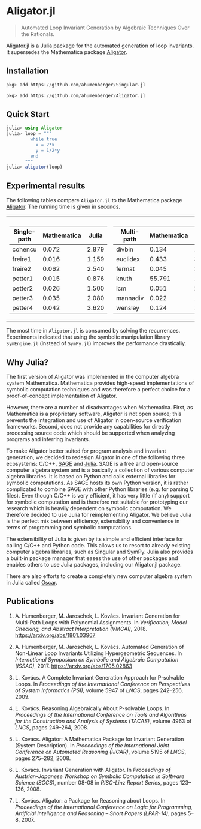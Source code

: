 # Aligator.jl
> Automated Loop Invariant Generation by Algebraic Techniques Over the Rationals.

Aligator.jl is a Julia package for the automated generation of loop invariants. It supersedes the Mathematica package [Aligator](https://github.com/ahumenberger/aligator).

## Installation

```julia
pkg> add https://github.com/ahumenberger/Singular.jl

pkg> add https://github.com/ahumenberger/Aligator.jl
```

## Quick Start

```julia
julia> using Aligator
julia> loop = """
         while true
           x = 2*x
           y = 1/2*y
         end
       """
julia> aligator(loop)
```

## Experimental results

The following tables compare `Aligator.jl` to the Mathematica package [Aligator](https://github.com/ahumenberger/aligator). The running time is given in seconds.

<table border="0">
<tr><th></th><th></th></tr>
<tr><td>

| Single-path | Mathematica | Julia |
| ----------- | ----------- | ----- |
| cohencu     | 0.072       | 2.879 |
| freire1     | 0.016       | 1.159 |
| freire2     | 0.062       | 2.540 |
| petter1     | 0.015       | 0.876 |
| petter2     | 0.026       | 1.500 |
| petter3     | 0.035       | 2.080 |
| petter4     | 0.042       | 3.620 |

</td><td>

| Multi-path | Mathematica | Julia |
| ---------- | ----------- | ----- |
| divbin     |    0.134     | 1.760  |
| euclidex   |    0.433     | 3.272  |
| fermat     |    0.045     | 2.159  |
| knuth      |    55.791    | 12.661 |
| lcm        |    0.051     | 2.089  |
| mannadiv   |    0.022     | 1.251  |
| wensley    |    0.124     | 1.969  |

</td></tr>
</table>

The most time in `Aligator.jl` is consumed by solving the recurrences. Experiments indicated that using the symbolic manipulation library `SymEngine.jl` (instead of `SymPy.jl`) improves the performance drastically.

## Why Julia?

The first version of Aligator was implemented in the computer algebra system Mathematica. Mathematica provides high-speed implementations of symbolic computation techniques and was therefore a perfect choice for a proof-of-concept implementation of Aligator.

However, there are a number of disadvantages when Mathematica. First, as Mathematica is a proprietary software, Aligator is not open source; this prevents the integration and use of Aligator in open-source verification frameworks. Second, does not provide any capabilities for directly processing source code which should be supported when analyzing programs and inferring invariants.  

To make Aligator better suited for program analysis and invariant generation, we decided to redesign Aligator in one of the following three ecosystems: C/C++, [SAGE](http://www.sagemath.org/) and [Julia](https://julialang.org/). SAGE is a free and open-source computer algebra system and is a basically a collection of various computer algebra libraries. It is based on Python and calls external libraries for symbolic computations. As SAGE hosts its own Python version, it is rather complicated to combine SAGE with other Python libraries (e.g. for parsing C files). Even though C/C++ is very efficient, it has very little (if any) support for symbolic computation and is therefore not suitable for prototyping our research which is heavily dependent on symbolic computation. We therefore decided to use Julia for reimplementing Aligator. We believe Julia is the perfect mix between efficiency, extensibility and convenience in terms of programming and symbolic computations. 

The extensibility of Julia is given by its simple and efficient interface for calling C/C++ and Python code. This allows us to resort to already existing computer algebra libraries, such as Singular and SymPy. Julia also provides a built-in package manager that eases the use of other packages and enables others to use Julia packages, including our Aligator.jl package. 

There are also efforts to create a completely new computer algebra system in Julia called [Oscar](http://wbhart.blogspot.co.at/2016/11/new-computer-algebra-system-oscar_20.html).


## Publications

1. A. Humenberger, M. Jaroschek, L. Kovács. Invariant Generation for Multi-Path Loops with Polynomial Assignments. In *Verification, Model Checking, and Abstract Interpretation (VMCAI)*, 2018.
<https://arxiv.org/abs/1801.03967>

1. A. Humenberger, M. Jaroschek, L. Kovács. Automated Generation of Non-Linear Loop Invariants Utilizing Hypergeometric Sequences. In *International Symposium on Symbolic and Algebraic Computation (ISSAC)*, 2017.
<https://arxiv.org/abs/1705.02863>

2. L. Kovács. A Complete Invariant Generation Approach for P-solvable Loops. In *Proceedings of the International Conference on Perspectives of System Informatics (PSI)*, volume 5947 of *LNCS*, pages 242–256, 2009.

3. L. Kovács. Reasoning Algebraically About P-solvable Loops. In *Proceedings of the International Conference on Tools and Algorithms for the Construction and Analysis of Systems (TACAS)*, volume 4963 of *LNCS*, pages 249–264, 2008.

4. L. Kovács. Aligator: A Mathematica Package for Invariant Generation (System Description). In *Proceedings of the International Joint Conference on Automated Reasoning (IJCAR)*, volume 5195 of *LNCS*, pages 275–282, 2008.

5. L. Kovács. Invariant Generation with Aligator. In *Proceedings of Austrian-Japanese Workshop on Symbolic Computation in Software Science (SCCS)*, number 08-08 in *RISC-Linz Report Series*, pages 123–136, 2008.

6. L. Kovács. Aligator: a Package for Reasoning about Loops. In *Proceedings of the International Conference on Logic for Programming, Artificial Intelligence and Reasoning – Short Papers (LPAR-14)*, pages 5–8, 2007.
